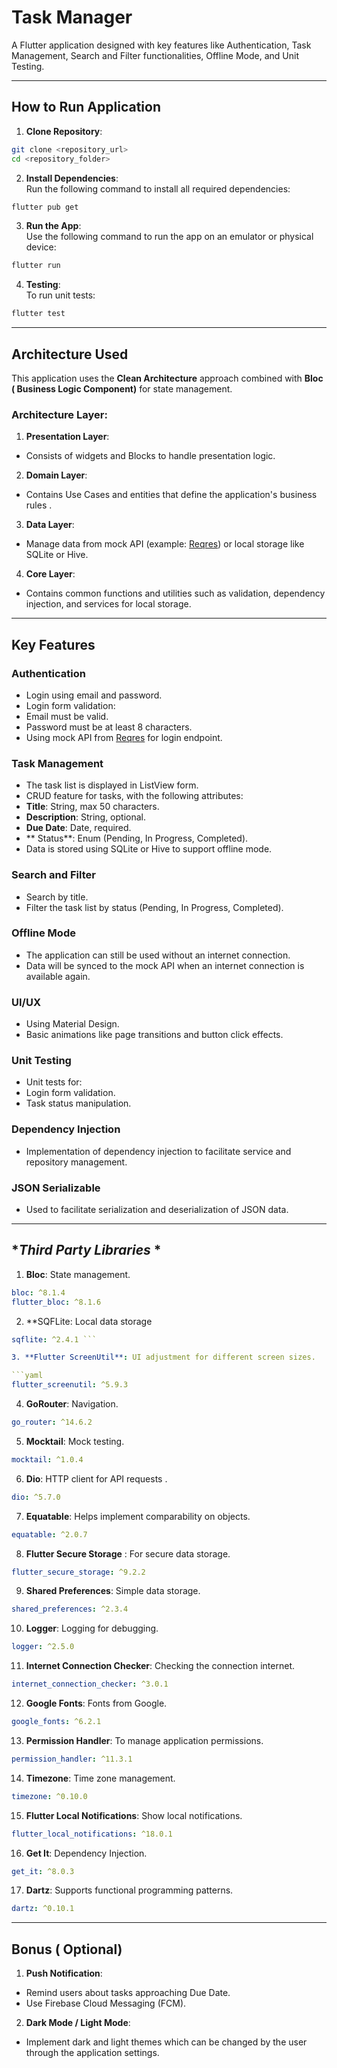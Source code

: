 # Task Manager

A Flutter application designed with key features like Authentication, Task Management, Search and Filter functionalities, Offline Mode, and Unit Testing.

---

## **How ​​to Run Application**

1. **Clone Repository**:

```bash
git clone <repository_url>
cd <repository_folder>
```

2. **Install Dependencies**:\
Run the following command to install all required dependencies:

```bash
flutter pub get
```

3. **Run the App**:\
Use the following command to run the app on an emulator or physical device:

```bash
flutter run
```

4. **Testing**:\
To run unit tests:

```bash
flutter test
```

---

## **Architecture Used**

This application uses the **Clean Architecture** approach combined with **Bloc ( Business Logic Component)** for state management.

### **Architecture Layer**:

1. **Presentation Layer**:

- Consists of widgets and Blocks to handle presentation logic.

2. **Domain Layer**:

- Contains Use Cases and entities that define the application's business rules .

3. **Data Layer**:

- Manage data from mock API (example: [Reqres](https://reqres.in)) or local storage like SQLite or Hive.

4. **Core Layer**:

- Contains common functions and utilities such as validation, dependency injection, and services for local storage.

---

## **Key Features**

### **Authentication**

- Login using email and password.
- Login form validation:
- Email must be valid.
- Password must be at least 8 characters.
- Using mock API from [Reqres](https://reqres.in) for login endpoint.

### **Task Management**

- The task list is displayed in ListView form.
- CRUD feature for tasks, with the following attributes:
- **Title**: String, max 50 characters.
- **Description**: String, optional.
- **Due Date**: Date, required.
- ** Status**: Enum (Pending, In Progress, Completed).
- Data is stored using SQLite or Hive to support offline mode.

### **Search and Filter**

- Search by title.
- Filter the task list by status (Pending, In Progress, Completed).

### **Offline Mode**

- The application can still be used without an internet connection.
- Data will be synced to the mock API when an internet connection is available again.

### **UI/UX**

- Using Material Design.
- Basic animations like page transitions and button click effects.

### **Unit Testing**

- Unit tests for:
- Login form validation.
- Task status manipulation.

### **Dependency Injection**

- Implementation of dependency injection to facilitate service and repository management.

### **JSON Serializable**

- Used to facilitate serialization and deserialization of JSON data.

---

## **Third Party Libraries* *

1. **Bloc**: State management.

```yaml
bloc: ^8.1.4
flutter_bloc: ^8.1.6
```

2. **SQFLite: Local data storage
```yaml
sqflite: ^2.4.1 ```

3. **Flutter ScreenUtil**: UI adjustment for different screen sizes.

```yaml
flutter_screenutil: ^5.9.3
```

4. **GoRouter**: Navigation.

```yaml
go_router: ^14.6.2
```

5. **Mocktail**: Mock testing.

```yaml
mocktail: ^1.0.4
```

6. **Dio**: HTTP client for API requests .

```yaml
dio: ^5.7.0
```

7. **Equatable**: Helps implement comparability on objects.

```yaml
equatable: ^2.0.7
```

8. **Flutter Secure Storage** : For secure data storage.

```yaml
flutter_secure_storage: ^9.2.2
```

9. **Shared Preferences**: Simple data storage.

```yaml
shared_preferences: ^2.3.4
```

10. **Logger**: Logging for debugging.

```yaml
logger: ^2.5.0
```

11. **Internet Connection Checker**: Checking the connection internet.

```yaml
internet_connection_checker: ^3.0.1
```

12. **Google Fonts**: Fonts from Google.

```yaml
google_fonts: ^6.2.1
```

13. **Permission Handler**: To manage application permissions.

```yaml
permission_handler: ^11.3.1
```

14. **Timezone**: Time zone management.

```yaml
timezone: ^0.10.0
```

15. **Flutter Local Notifications**: Show local notifications.

```yaml
flutter_local_notifications: ^18.0.1
```

16. **Get It**: Dependency Injection.

```yaml
get_it: ^8.0.3
```

17. **Dartz**: Supports functional programming patterns.

```yaml
dartz: ^0.10.1
```

---

## **Bonus ( Optional)**

1. **Push Notification**:

- Remind users about tasks approaching Due Date.
- Use Firebase Cloud Messaging (FCM).

2. **Dark Mode / Light Mode**:

- Implement dark and light themes which can be changed by the user through the application settings.

